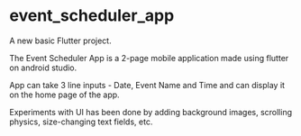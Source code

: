 # event_scheduler_app

A new basic Flutter project.

The Event Scheduler App is a 2-page mobile application made using flutter on android studio. 

App can take 3 line inputs - Date, Event Name and Time and can display it on the home page of the app.

Experiments with UI has been done by adding background images, scrolling physics, size-changing text fields, etc.

